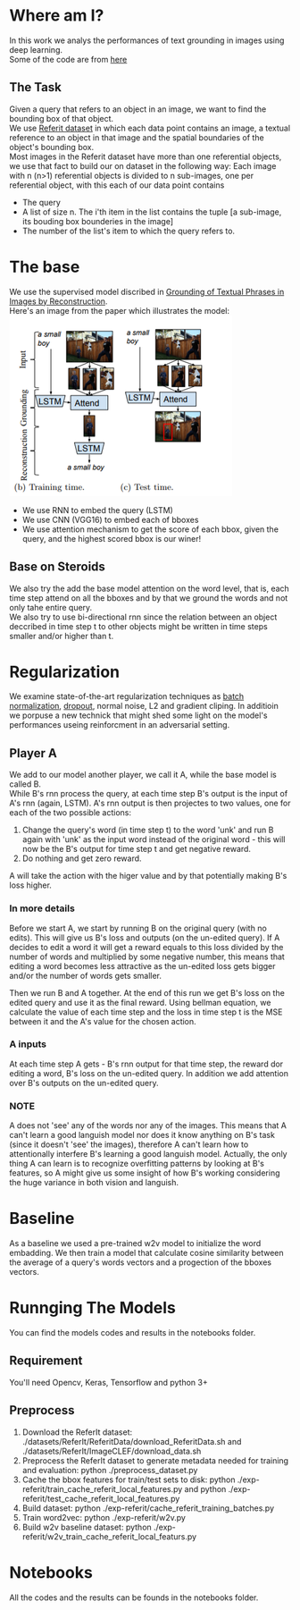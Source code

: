 # Where am I?

In this work we analys the performances of text grounding in images using deep learning.<br>
Some of the code are from [here](https://github.com/andrewliao11/Natural-Language-Object-Retrieval-tensorflow)

## The Task

Given a query that refers to an object in an image, we want to find the bounding box of that object.<br>
We use [Referit dataset](http://tamaraberg.com/referitgame/) in which each data point contains an image, a textual reference to an object in that image and the spatial boundaries of the object's bounding box.<br>
Most images in the Referit dataset have more than one referential objects, we use that fact to build our on dataset in the following way: Each image with n (n>1) referential objects is divided to n sub-images, one per referential object, with this each of our data point contains
<ul>
<li>The query</li>
<li>A list of size n. The i'th item in the list contains the tuple [a sub-image, its bouding box bounderies in the image]</li>
<li>The number of the list's item to which the query refers to.</li>
</ul>

# The base
We use the supervised model discribed in [Grounding of Textual Phrases in Images by
Reconstruction](https://arxiv.org/pdf/1511.03745.pdf).<br> 
Here's an image from the paper which illustrates the model:<br>
![ill](./images/base_model.png)
<ul>
<li>We use RNN to embed the query (LSTM)</li>
<li>We use CNN (VGG16) to embed each of bboxes</li>
<li>We use attention mechanism to get the score of each bbox, given the query, and the highest scored bbox is our winer! </li> 
</ul>

## Base on Steroids 

We also try the add the base model attention on the word level, that is, each time step attend on all the bboxes and by that we ground the words and not only tahe entire query. <br>
We also try to use bi-directional rnn since the relation between an object deccribed in time step t to other objects might be written in time steps smaller and/or higher than t. 

# Regularization

We examine state-of-the-art regularization techniques as [batch normalization](https://arxiv.org/abs/1502.03167), [dropout](https://arxiv.org/pdf/1207.0580.pdf), normal noise, L2 and gradient cliping. In additioin we porpuse a new technick that might shed some light on the model's performances useing reinforcment in an adversarial setting. 

## Player A

We add to our model another player, we call it A, while the base model is called B.<br>
While B's rnn process the query, at each time step B's output is the input of A's rnn (again, LSTM). A's rnn output is then projectes to two values, one for each of the two possible actions:<br>
1. Change the query's word (in time step t) to the word 'unk' and run B again with 'unk' as the input word instead of the original word - this will now be the B's output for time step t and get negative reward.
2. Do nothing and get zero reward. 
<p>A  will take the action with the higer value and by that potentially making B's loss higher.</p>

### In more details

Before we start A, we start by running B on the original query (with no edits). This will give us B's loss and outputs (on the un-edited query). If A decides to edit a word it will get a reward equals to this loss divided by the number of words and multiplied by some negative number, this means that editing a word becomes less attractive as the un-edited loss gets bigger and/or the number of words gets smaller.<br>

Then we run B and A together. At the end of this run we get B's loss on the edited query and use it as the final reward. Using bellman equation, we calculate the value of each time step and the loss in time step t is the MSE between it and the A's value for the chosen action.

### A inputs

At each time step A gets - B's rnn output for that time step, the reward dor editing a word, B's loss on the un-edited query.
In addition we add attention over B's outputs on the un-edited query.<br>

### NOTE

A does not 'see' any of the words nor any of the images. This means that A can't learn a good languish model nor does it know anything on B's task (since it doesn't 'see' the images), therefore A can't learn how to attentionally interfere B's learning a good languish model. Actually, the only thing A can learn is to recognize overfitting patterns by looking at B's features, so A might give us some insight of how B's working considering the huge variance in both vision and languish.

# Baseline

As a baseline we used a pre-trained w2v model to initialize the word embadding. We then train a model that calculate cosine similarity between the average of a query's words vectors and a progection of the bboxes vectors. 

# Runnging The Models

You can find the models codes and results in the notebooks folder.

## Requirement

You'll need Opencv, Keras, Tensorflow and python 3+  

## Preprocess

1. Download the ReferIt dataset: ./datasets/ReferIt/ReferitData/download_ReferitData.sh and ./datasets/ReferIt/ImageCLEF/download_data.sh
2. Preprocess the ReferIt dataset to generate metadata needed for training and evaluation: python ./preprocess_dataset.py
3. Cache the bbox features for train/test sets to disk: python ./exp-referit/train_cache_referit_local_features.py and python ./exp-referit/test_cache_referit_local_features.py
4. Build dataset: python ./exp-referit/cache_referit_training_batches.py
5. Train word2vec: python ./exp-referit/w2v.py
6. Build w2v baseline dataset: python ./exp-referit/w2v_train_cache_referit_local_featurs.py

# Notebooks

All the codes and the results can be founds in the notebooks folder.
